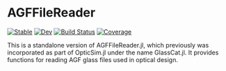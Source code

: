 # AGFFileReader

[![Stable](https://img.shields.io/badge/docs-stable-blue.svg)](https://rambunctiousapple.github.io/AGFFileReader.jl/stable)
[![Dev](https://img.shields.io/badge/docs-dev-blue.svg)](https://rambunctiousapple.github.io/AGFFileReader.jl/dev)
[![Build Status](https://github.com/rambunctiousapple/AGFFileReader.jl/actions/workflows/CI.yml/badge.svg?branch=main)](https://github.com/rambunctiousapple/AGFFileReader.jl/actions/workflows/CI.yml?query=branch%3Amain)
[![Coverage](https://codecov.io/gh/rambunctiousapple/AGFFileReader.jl/branch/main/graph/badge.svg)](https://codecov.io/gh/rambunctiousapple/AGFFileReader.jl)

This is a standalone version of AGFFileReader.jl, which previously was incorporated as part of OpticSim.jl under the name GlassCat.jl. It provides functions for reading AGF glass files used in optical design.
